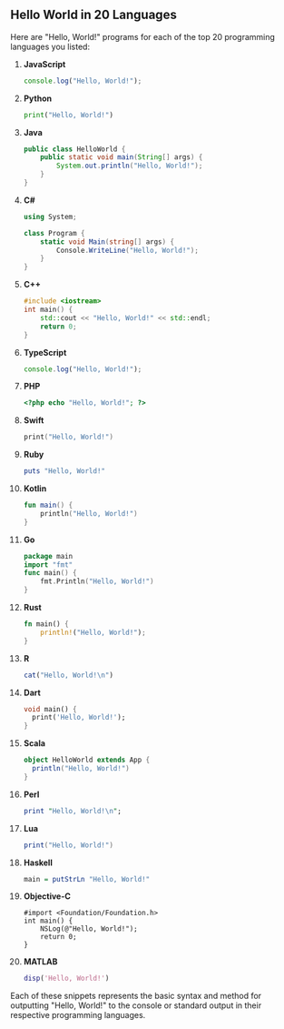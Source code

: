 ## Hello World in 20 Languages

Here are "Hello, World!" programs for each of the top 20 programming languages you listed:

1. **JavaScript**
   ```javascript
   console.log("Hello, World!");
   ```

2. **Python**
   ```python
   print("Hello, World!")
   ```

3. **Java**
   ```java
   public class HelloWorld {
       public static void main(String[] args) {
           System.out.println("Hello, World!");
       }
   }
   ```

4. **C#**
   ```csharp
   using System;

   class Program {
       static void Main(string[] args) {
           Console.WriteLine("Hello, World!");
       }
   }
   ```

5. **C++**
   ```cpp
   #include <iostream>
   int main() {
       std::cout << "Hello, World!" << std::endl;
       return 0;
   }
   ```

6. **TypeScript**
   ```typescript
   console.log("Hello, World!");
   ```

7. **PHP**
   ```php
   <?php echo "Hello, World!"; ?>
   ```

8. **Swift**
   ```swift
   print("Hello, World!")
   ```

9. **Ruby**
   ```ruby
   puts "Hello, World!"
   ```

10. **Kotlin**
    ```kotlin
    fun main() {
        println("Hello, World!")
    }
    ```

11. **Go**
    ```go
    package main
    import "fmt"
    func main() {
        fmt.Println("Hello, World!")
    }
    ```

12. **Rust**
    ```rust
    fn main() {
        println!("Hello, World!");
    }
    ```

13. **R**
    ```r
    cat("Hello, World!\n")
    ```

14. **Dart**
    ```dart
    void main() {
      print('Hello, World!');
    }
    ```

15. **Scala**
    ```scala
    object HelloWorld extends App {
      println("Hello, World!")
    }
    ```

16. **Perl**
    ```perl
    print "Hello, World!\n";
    ```

17. **Lua**
    ```lua
    print("Hello, World!")
    ```

18. **Haskell**
    ```haskell
    main = putStrLn "Hello, World!"
    ```

19. **Objective-C**
    ```objc
    #import <Foundation/Foundation.h>
    int main() {
        NSLog(@"Hello, World!");
        return 0;
    }
    ```

20. **MATLAB**
    ```matlab
    disp('Hello, World!')
    ```

Each of these snippets represents the basic syntax and method for outputting "Hello, World!" to the console or standard output in their respective programming languages.
